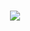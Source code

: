 <h1 align="center">
    <img
        src="https://readme-typing-svg.herokuapp.com/?font=mono&size=35&center=true&vCenter=true&width=500&height=70&duration=4000&lines=Hi+There!+👋;+I'm+Prathamesh+pawale!;" />
</h1>







<!---
- 👋 Hi, I’m @prathameshvpawale
- 👀 I’m interested in web devlopment
- 🌱 I’m currently learning web 
- 💞️ I’m looking to collaborate on ...
- 📫 How to reach me ...
--->
<!---
prathameshvpawale/prathameshvpawale is a ✨ special ✨ repository because its `README.md` (this file) appears on your GitHub profile.
You can click the Preview link to take a look at your changes.
--->
